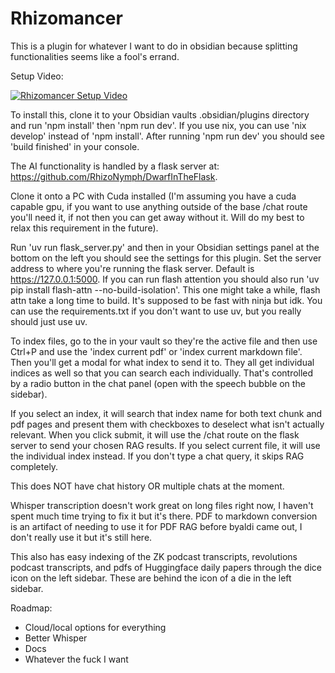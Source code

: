 # Rhizomancer

This is a plugin for whatever I want to do in obsidian because splitting functionalities seems like a fool's errand.

Setup Video: 

[![Rhizomancer Setup Video](https://img.youtube.com/vi/gpvQ_rkkFOA/0.jpg)](https://www.youtube.com/watch?v=gpvQ_rkkFOA)

To install this, clone it to your Obsidian vaults .obsidian/plugins directory and run 'npm install' then 'npm run dev'.
If you use nix, you can use 'nix develop' instead of 'npm install'. After running 'npm run dev' you should see 'build finished' in your console.

The AI functionality is handled by a flask server at: <https://github.com/RhizoNymph/DwarfInTheFlask>.

Clone it onto a PC with Cuda installed (I'm assuming you have a cuda capable gpu, if you want to use anything outside of the base /chat route you'll need it, if not then you can get away without it. Will do my best to relax this requirement in the future).

Run 'uv run flask_server.py' and then in your Obsidian settings panel at the bottom on the left you should see the settings for this plugin. Set the server address to where you're running the flask server. Default is https://127.0.0.1:5000. If you can run flash attention you should also run 'uv pip install flash-attn --no-build-isolation'. This one might take a while, flash attn take a long time to build. It's supposed to be fast with ninja but idk. You can use the requirements.txt if you don't want to use uv, but you really should just use uv.

To index files, go to the in your vault so they're the active file and then use Ctrl+P and use the 'index current pdf' or 'index current markdown file'. Then you'll get a modal for what index to send it to. They all get individual indices as well so that you can search each individually. That's controlled by a radio button in the chat panel (open with the speech bubble on the sidebar).

If you select an index, it will search that index name for both text chunk and pdf pages and present them with checkboxes to deselect what isn't actually relevant. When you click submit, it will use the /chat route on the flask server to send your chosen RAG results. If you select current file, it will use the individual index instead. If you don't type a chat query, it skips RAG completely.

This does NOT have chat history OR multiple chats at the moment.

Whisper transcription doesn't work great on long files right now, I haven't spent much time trying to fix it but it's there.
PDF to markdown conversion is an artifact of needing to use it for PDF RAG before byaldi came out, I don't really use it but it's still here.

This also has easy indexing of the ZK podcast transcripts, revolutions podcast transcripts, and pdfs of Huggingface daily papers through the dice icon on the left sidebar. These are behind the icon of a die in the left sidebar.

Roadmap:
- Cloud/local options for everything
- Better Whisper
- Docs
- Whatever the fuck I want
